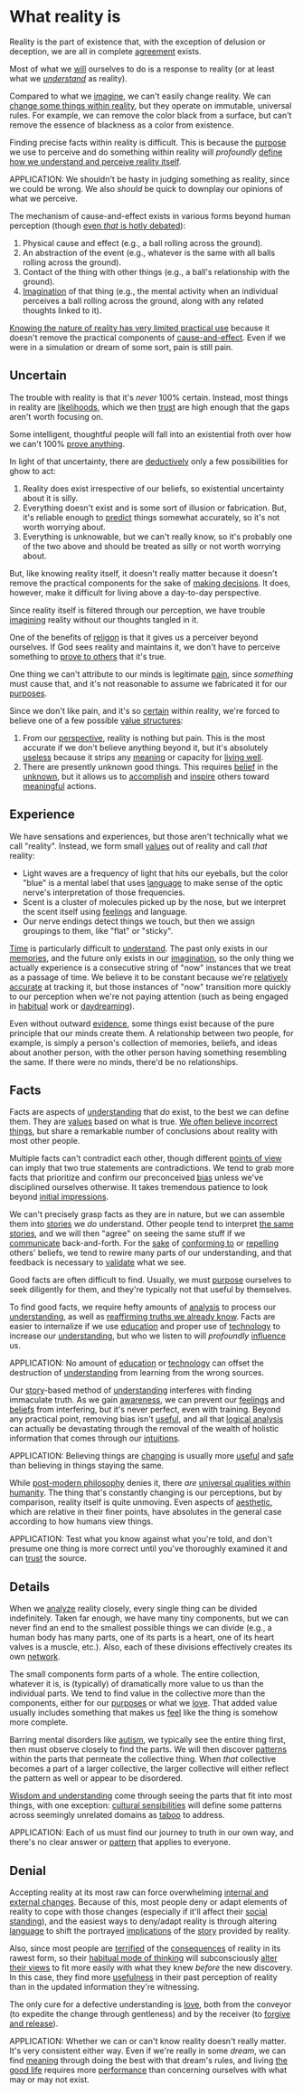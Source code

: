 
# What reality is

Reality is the part of existence that, with the exception of delusion or deception, we are all in complete [agreement](people-conflicts-inner.md) exists.

Most of what we [will](purpose.md) ourselves to do is a response to reality (or at least what we *[understand](understanding.md)* as reality).

Compared to what we [imagine](imagination.md), we can't easily change reality. We can [change some things within reality](results.md), but they operate on immutable, universal rules. For example, we can remove the color black from a surface, but can't remove the essence of blackness as a color from existence.

Finding precise facts within reality is difficult. This is because the [purpose](purpose.md) we use to perceive and do something within reality will *profoundly* [define how we understand and perceive reality itself](people-image-why.md).

APPLICATION: We shouldn't be hasty in judging something as reality, since we could be wrong. We also *should* be quick to downplay our opinions of what we perceive.

The mechanism of cause-and-effect exists in various forms beyond human perception (though [even *that* is hotly debated](glossary-philosophy.md)):

1. Physical cause and effect (e.g., a ball rolling across the ground).
2. An abstraction of the event (e.g., whatever is the same with all balls rolling across the ground).
3. Contact of the thing with other things (e.g., a ball's relationship with the ground).
4. [Imagination](imagination.md) of that thing (e.g., the mental activity when an individual perceives a ball rolling across the ground, along with any related thoughts linked to it).

[Knowing the nature of reality has very limited practical use](philosophy.md) because it doesn't remove the practical components of [cause-and-effect](results.md). Even if we were in a simulation or dream of some sort, pain is still pain.

## Uncertain

The trouble with reality is that it's *never* 100% certain. Instead, most things in reality are [likelihoods](math.md), which we then [trust](trust.md) are high enough that the gaps aren't worth focusing on.

Some intelligent, thoughtful people will fall into an existential froth over how we can't 100% [prove anything](understanding-certainty.md).

In light of that uncertainty, there are [deductively](logic.md) only a few possibilities for ghow to act:

1. Reality does exist irrespective of our beliefs, so existential uncertainty about it is silly.
2. Everything doesn't exist and is some sort of illusion or fabrication. But, it's reliable enough to [predict](imagination.md) things somewhat accurately, so it's not worth worrying about.
3. Everything is unknowable, but we can't really know, so it's probably one of the two above and should be treated as silly or not worth worrying about.

But, like knowing reality itself, it doesn't really matter because it doesn't remove the practical components for the sake of [making decisions](people-decisions.md). It does, however, make it difficult for living above a day-to-day perspective.

Since reality itself is filtered through our perception, we have trouble [imagining](imagination.md) reality without our thoughts tangled in it.

One of the benefits of [religon](religion.md) is that it gives us a perceiver beyond ourselves. If God sees reality and maintains it, we don't have to perceive something to [prove to others](power-influence.md) that it's true.

One thing we can't attribute to our minds is legitimate [pain](mind-feelings-fear.md), since *something* must cause that, and it's not reasonable to assume we fabricated it for our [purposes](purpose.md).

Since we don't like pain, and it's so [certain](understanding-certainty.md) within reality, we're forced to believe one of a few possible [value structures](values.md):

1. From our [perspective](people-image-why.md), reality is nothing but pain. This is the most accurate if we don't believe anything beyond it, but it's absolutely [useless](purpose.md) because it strips any [meaning](meaning.md) or capacity for [living well](goodlife.md).
2. There are presently unknown good things. This requires [belief](understanding-certainty.md) in the [unknown](unknown.md), but it allows us to [accomplish](purpose.md) and [inspire](power-influence.md) others toward [meaningful](meaning.md) actions.

## Experience

We have sensations and experiences, but those aren't technically what we call "reality". Instead, we form small [values](values.md) out of reality and call *that* reality:

- Light waves are a frequency of light that hits our eyeballs, but the color "blue" is a mental label that uses [language](language.md) to make sense of the optic nerve's interpretation of those frequencies.
- Scent is a cluster of molecules picked up by the nose, but we interpret the scent itself using [feelings](mind-feelings.md) and language.
- Our nerve endings detect things we touch, but then we assign groupings to them, like "flat" or "sticky".

[Time](datetime.md) is particularly difficult to [understand](understanding.md). The past only exists in our [memories](mind-memory.md), and the future only exists in our [imagination](imagination.md), so the only thing we actually experience is a consecutive string of "now" instances that we treat as a passage of time. We believe it to be constant because we're [relatively accurate](mind-bias.md) at tracking it, but those instances of "now" transition more quickly to our perception when we're not paying attention (such as being engaged in [habitual](habits.md) work or [daydreaming](imagination.md)).

Even without outward [evidence](science.md), some things exist because of the pure principle that our minds create them. A relationship between two people, for example, is simply a person's collection of memories, beliefs, and ideas about another person, with the other person having something resembling the same. If there were no minds, there'd be no relationships.

## Facts

Facts are aspects of [understanding](understanding.md) that *do* exist, to the best we can define them. They are [values](values.md) based on what is true. [We often believe incorrect things](people-image-distortion.md), but share a remarkable number of conclusions about reality with most other people.

Multiple facts can't contradict each other, though different [points of view](people-image-why.md) can imply that two true statements are contradictions. We tend to grab more facts that prioritize and confirm our preconceived [bias](mind-bias.md) unless we've disciplined ourselves otherwise. It takes tremendous patience to look beyond [initial impressions](people-image-why.md).

We can't precisely grasp facts as they are in nature, but we can assemble them into [stories](stories-why.md) we *do* understand. Other people tend to interpret [the same stories](humanity-universals.md), and we will then "agree" on seeing the same stuff if we [communicate](language.md) back-and-forth. For the [sake](purpose.md) of [conforming to](people-culture.md) or [repelling](people-conflicts.md) others' beliefs, we tend to rewire many parts of our understanding, and that feedback is necessary to [validate](understanding-certainty.md) what we see.

Good facts are often difficult to find. Usually, we must [purpose](purpose.md) ourselves to seek diligently for them, and they're typically not that useful by themselves.

To find good facts, we require hefty amounts of [analysis](logic.md) to process our [understanding](understanding.md), as well as [reaffirming truths we already know](understanding-certainty.md). Facts are easier to internalize if we use [education](education.md) and proper use of [technology](technology.md) to increase our [understanding](understanding.md), but who we listen to will *profoundly* [influence](power-influence.md) us.

APPLICATION: No amount of [education](education.md) or [technology](technology.md) can offset the destruction of [understanding](understanding.md) from learning from the wrong sources.

Our [story](stories-why.md)-based method of [understanding](understanding.md) interferes with finding immaculate truth. As we gain [awareness](awareness.md), we can prevent our [feelings](mind-feelings.md) and [beliefs](understanding-certainty.md) from interfering, but it's never perfect, even with training. Beyond any practical point, removing bias isn't [useful](purpose.md), and all that [logical analysis](logic.md) can actually be devastating through the removal of the wealth of holistic information that comes through our [intuitions](mind-feelings.md).

APPLICATION: Believing things are [changing](trends.md) is usually more [useful](purpose.md) and [safe](safety.md) than believing in things staying the same.

While [post-modern philosophy](philosophy.md) denies it, there *are* [universal qualities within humanity](humanity-universals.md). The thing that's constantly changing is our perceptions, but by comparison, reality itself is quite unmoving. Even aspects of [aesthetic](values-quality.md), which are relative in their finer points, have absolutes in the general case according to how humans view things.

APPLICATION: Test what you know against what you're told, and don't presume one thing is more correct until you've thoroughly examined it and can [trust](trust.md) the source.

## Details

When we [analyze](logic.md) reality closely, every single thing can be divided indefinitely. Taken far enough, we have many tiny components, but we can never find an end to the smallest possible things we can divide (e.g., a human body has many parts, one of its parts is a heart, one of its heart valves is a muscle, etc.). Also, each of these divisions effectively creates its own [network](https://gainedin.site/networks/).

The small components form parts of a whole. The entire collection, whatever it is, is (typically) of dramatically more value to us than the individual parts. We tend to find value in the collective more than the components, either for our [purposes](purpose.md) or what we [love](people-love.md). That added value usually includes something that makes us [feel](mind-feelings.md) like the thing is somehow more complete.

Barring mental disorders like [autism](mind-neurodivergence.md), we typically see the entire thing first, then must observe closely to find the parts. We will then discover [patterns](symbols.md) within the parts that permeate the collective thing. When *that* collective becomes a part of a larger collective, the larger collective will either reflect the pattern as well or appear to be disordered.

[Wisdom and understanding](understanding.md) come through seeing the parts that fit into most things, with one exception: [cultural sensibilities](people-culture.md) will define some patterns across seemingly unrelated domains as [taboo](morality-taboo.md) to address.

APPLICATION: Each of us must find our journey to truth in our own way, and there's no clear answer or [pattern](symbols.md) that applies to everyone.

## Denial

Accepting reality at its most raw can force overwhelming [internal and external changes](people-changes.md). Because of this, most people deny or adapt elements of reality to cope with those changes (especially if it'll affect their [social standing](groups-member.md)), and the easiest ways to deny/adapt reality is through altering [language](language.md) to shift the portrayed [implications](mind-feelings.md) of the [story](stories-why.md) provided by reality.

Also, since most people are [terrified](mind-feelings-fear.md) of the [consequences](results.md) of reality in its rawest form, so their [habitual mode of thinking](habits.md) will subconsciously [alter their views](people-image-distortion.md) to fit more easily with what they knew *before* the new discovery. In this case, they find more [usefulness](purpose.md) in their past perception of reality than in the updated information they're witnessing.

The only cure for a defective understanding is [love](people-love.md), both from the conveyor (to expedite the change through gentleness) and by the receiver (to [forgive and release](mind-feelings-happiness-stress.md)).

APPLICATION: Whether we can or can't know reality doesn't really matter. It's very consistent either way. Even if we're really in some *dream*, we can find [meaning](meaning.md) through doing the best with that dream's rules, and living [the good life](goodlife.md) requires more [performance](purpose.md) than concerning ourselves with what may or may not exist.
